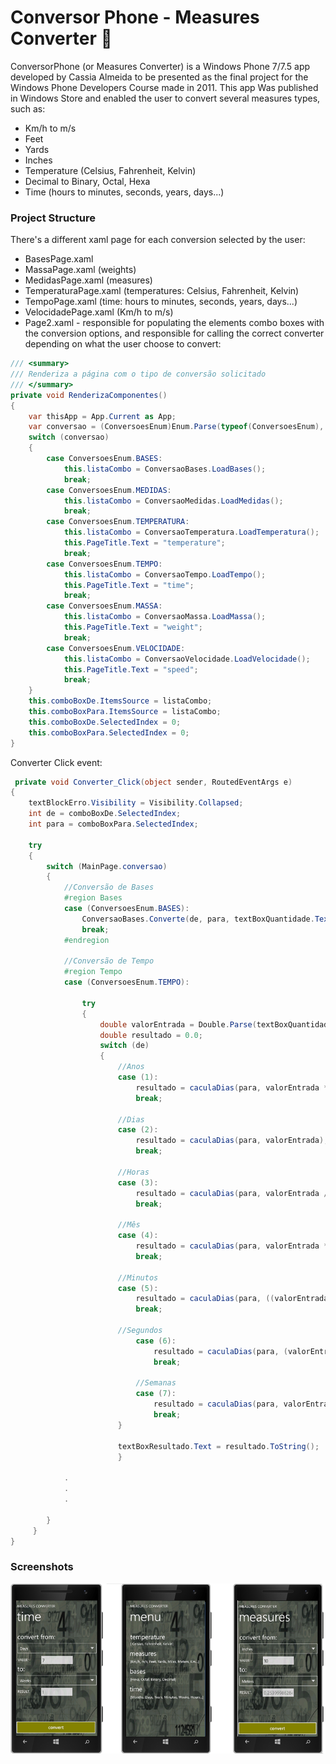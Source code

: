 # Conversor Phone - Measures Converter :iphone:

ConversorPhone (or Measures Converter) is a Windows Phone 7/7.5 app developed by Cassia Almeida to be presented as the final project for the Windows Phone Developers Course made in 2011.
This app Was published in Windows Store and enabled the user to convert several measures types, such as:
* Km/h to m/s
* Feet
* Yards
* Inches
* Temperature (Celsius, Fahrenheit, Kelvin)
* Decimal to Binary, Octal, Hexa  
* Time (hours to minutes, seconds, years, days...)

### Project Structure

There's a different xaml page for each conversion selected by the user:
* BasesPage.xaml
* MassaPage.xaml (weights)
* MedidasPage.xaml (measures)
* TemperaturaPage.xaml (temperatures: Celsius, Fahrenheit, Kelvin)
* TempoPage.xaml (time: hours to minutes, seconds, years, days...)
* VelocidadePage.xaml (Km/h to m/s)
* Page2.xaml - responsible for populating the elements combo boxes with the conversion options, and responsible for calling the correct converter depending on what the user choose to convert:

```c#
/// <summary>
/// Renderiza a página com o tipo de conversão solicitado
/// </summary>
private void RenderizaComponentes()
{
    var thisApp = App.Current as App;
    var conversao = (ConversoesEnum)Enum.Parse(typeof(ConversoesEnum), thisApp.TypeConvertion, true);
    switch (conversao)
    {
        case ConversoesEnum.BASES:
            this.listaCombo = ConversaoBases.LoadBases();
            break;
        case ConversoesEnum.MEDIDAS:
            this.listaCombo = ConversaoMedidas.LoadMedidas();
            break;
        case ConversoesEnum.TEMPERATURA:
            this.listaCombo = ConversaoTemperatura.LoadTemperatura();
            this.PageTitle.Text = "temperature";
            break;
        case ConversoesEnum.TEMPO:
            this.listaCombo = ConversaoTempo.LoadTempo();
            this.PageTitle.Text = "time";
            break;
        case ConversoesEnum.MASSA:
            this.listaCombo = ConversaoMassa.LoadMassa();
            this.PageTitle.Text = "weight";
            break;
        case ConversoesEnum.VELOCIDADE:
            this.listaCombo = ConversaoVelocidade.LoadVelocidade();
            this.PageTitle.Text = "speed";
            break;
    }
    this.comboBoxDe.ItemsSource = listaCombo;
    this.comboBoxPara.ItemsSource = listaCombo;
    this.comboBoxDe.SelectedIndex = 0;
    this.comboBoxPara.SelectedIndex = 0;
}
```

Converter Click event:

```c#
 private void Converter_Click(object sender, RoutedEventArgs e)
{
    textBlockErro.Visibility = Visibility.Collapsed;
    int de = comboBoxDe.SelectedIndex;
    int para = comboBoxPara.SelectedIndex;

    try
    {
        switch (MainPage.conversao)
        {
            //Conversão de Bases
            #region Bases
            case (ConversoesEnum.BASES):
                ConversaoBases.Converte(de, para, textBoxQuantidade.Text);
                break;
            #endregion
            
            //Conversão de Tempo
            #region Tempo
            case (ConversoesEnum.TEMPO):

                try
                {
                    double valorEntrada = Double.Parse(textBoxQuantidade.Text);
                    double resultado = 0.0;
                    switch (de)
                    {
                        //Anos
                        case (1):
                            resultado = caculaDias(para, valorEntrada * 365);
                            break;

                        //Dias
                        case (2):
                            resultado = caculaDias(para, valorEntrada);
                            break;

                        //Horas
                        case (3):
                            resultado = caculaDias(para, valorEntrada / 24);
                            break;

                        //Mês
                        case (4):
                            resultado = caculaDias(para, valorEntrada * 30);
                            break;

                        //Minutos
                        case (5):
                            resultado = caculaDias(para, ((valorEntrada / 24) / 60));
                            break;

                        //Segundos
                            case (6):
                                resultado = caculaDias(para, (valorEntrada / 86400));
                                break;

                            //Semanas
                            case (7):
                                resultado = caculaDias(para, valorEntrada / 7);
                                break;
                        }

                        textBoxResultado.Text = resultado.ToString();
                        }
            
            .
            .
            .
            
        }
     }
}
```


### Screenshots
  <img src='capture.png'/>

